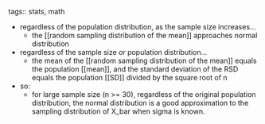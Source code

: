 tags:: stats, math

- regardless of the population distribution, as the sample size increases...
	- the [[random sampling distribution of the mean]] approaches normal distribution
- regardless of the sample size _or_ population distribution...
	- the mean of the [[random sampling distribution of the mean]] equals the population [[mean]], and the standard deviation of the RSD equals the population [[SD]] divided by the square root of n
- so:
	- for large sample size (n >= 30), regardless of the original population distribution, the normal distribution is a good approximation to the sampling distribution of X_bar when sigma is known.